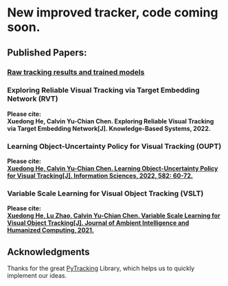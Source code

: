 # New improved tracker, code coming soon.  

## Published Papers: 
### [Raw tracking results and trained models](https://drive.google.com/drive/folders/182NbsBrVR9PICR9aSkb2IhUDvrlSsTDT?usp=sharing)
### Exploring Reliable Visual Tracking via Target Embedding Network (RVT)
**Please cite:  
Xuedong He, Calvin Yu-Chian Chen. Exploring Reliable Visual Tracking via Target Embedding Network[J]. Knowledge-Based Systems, 2022.**


### Learning Object-Uncertainty Policy for Visual Tracking (OUPT)
**Please cite:  
[Xuedong He, Calvin Yu-Chian Chen. Learning Object-Uncertainty Policy for Visual Tracking[J]. Information Sciences, 2022, 582: 60-72.](https://doi.org/10.1016/j.ins.2021.09.002)**

### Variable Scale Learning for Visual Object Tracking (VSLT)
**Please cite:  
[Xuedong He, Lu Zhao, Calvin Yu-Chian Chen. Variable Scale Learning for Visual Object Tracking[J]. Journal of Ambient Intelligence and Humanized Computing, 2021.](https://doi.org/10.1007/s12652-021-03469-2)**
## Acknowledgments
Thanks for the great [PyTracking](https://github.com/visionml/pytracking) Library, which helps us to quickly implement our ideas.

